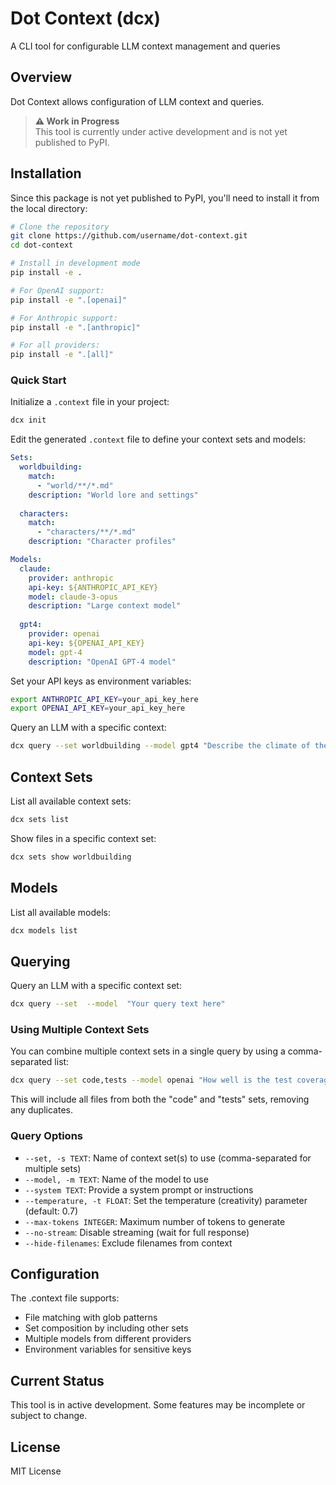 # Dot Context (dcx)
A CLI tool for configurable LLM context management and queries

## Overview
Dot Context allows configuration of LLM context and queries. 

> **⚠️ Work in Progress**  
> This tool is currently under active development and is not yet published to PyPI.

## Installation

Since this package is not yet published to PyPI, you'll need to install it from the local directory:

```bash
# Clone the repository
git clone https://github.com/username/dot-context.git
cd dot-context

# Install in development mode
pip install -e .

# For OpenAI support:
pip install -e ".[openai]"

# For Anthropic support:
pip install -e ".[anthropic]"

# For all providers:
pip install -e ".[all]"
```

### Quick Start

Initialize a `.context` file in your project:

```bash
dcx init
```

Edit the generated `.context` file to define your context sets and models:

```yaml
Sets:
  worldbuilding:
    match:
      - "world/**/*.md"
    description: "World lore and settings"
  
  characters:
    match:
      - "characters/**/*.md"
    description: "Character profiles"

Models:
  claude:
    provider: anthropic
    api-key: ${ANTHROPIC_API_KEY}
    model: claude-3-opus
    description: "Large context model"
  
  gpt4:
    provider: openai
    api-key: ${OPENAI_API_KEY}
    model: gpt-4
    description: "OpenAI GPT-4 model"
```

Set your API keys as environment variables:

```bash
export ANTHROPIC_API_KEY=your_api_key_here
export OPENAI_API_KEY=your_api_key_here
```

Query an LLM with a specific context:

```bash
dcx query --set worldbuilding --model gpt4 "Describe the climate of the Northern Region"
```

## Context Sets

List all available context sets:

```bash
dcx sets list
```

Show files in a specific context set:

```bash
dcx sets show worldbuilding
```

## Models

List all available models:

```bash
dcx models list
```

## Querying

Query an LLM with a specific context set:

```bash
dcx query --set  --model  "Your query text here"
```

### Using Multiple Context Sets

You can combine multiple context sets in a single query by using a comma-separated list:

```bash
dcx query --set code,tests --model openai "How well is the test coverage for this project?"
```

This will include all files from both the "code" and "tests" sets, removing any duplicates.

### Query Options

- `--set, -s TEXT`: Name of context set(s) to use (comma-separated for multiple sets)
- `--model, -m TEXT`: Name of the model to use
- `--system TEXT`: Provide a system prompt or instructions
- `--temperature, -t FLOAT`: Set the temperature (creativity) parameter (default: 0.7)
- `--max-tokens INTEGER`: Maximum number of tokens to generate
- `--no-stream`: Disable streaming (wait for full response)
- `--hide-filenames`: Exclude filenames from context

## Configuration
The .context file supports:

- File matching with glob patterns
- Set composition by including other sets
- Multiple models from different providers
- Environment variables for sensitive keys

## Current Status

This tool is in active development. Some features may be incomplete or subject to change.

## License

MIT License